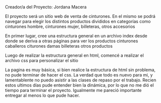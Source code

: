 Creador/a del Proyecto: Jordana Macera

El proyecto será un sitio web de venta de cinturones.
En el mismo se podrá navegar para elegir los distintos productos divididos en categorías como cinturones hombre, cinturones mujer, billeteras, otros accesorios

En primer lugar, cree una estructura general en un archivo index desde donde se deriva a otras páginas para ver los productos
    cinturones caballeros
    citurones damas 
    billeteras
    otros productos 

Luego de realizar la estructura general en html, comencé a realizar el archivo css para personalizar el sitio

La pagina es muy básica, si bien realice la estructura de html sin problema, no pude terminar de hacer el css. 
La verdad que todo es nuevo para mi, y lamentablente no puedo asistir a las clases de repaso por el trabajo. Recien estos ultimos días pude entender bien la dinámica, por lo que no me dió el tiempo para terminar el proyecto. 
Igualmente me pareció importante entregar al menos lo que pude hacer. 